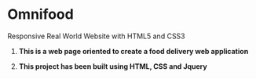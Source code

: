 # Omnifood
Responsive Real World Website with HTML5 and CSS3
1. **This is a web page oriented to create a food delivery web application**

2. **This project has been built using HTML, CSS and Jquery**
